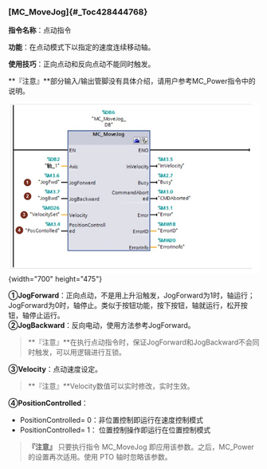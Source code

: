 ### [MC_MoveJog]{#_Toc428444768}

**指令名称**：点动指令

**功能**：在点动模式下以指定的速度连续移动轴。

**使用技巧**：正向点动和反向点动不能同时触发。

**『注意』**部分输入/输出管脚没有具体介绍，请用户参考MC_Power指令中的说明。

![](images/09-1.jpg){width="700" height="475"}

**①JogForward**：正向点动，不是用上升沿触发，JogForward为1时，轴运行；JogForward为0时，轴停止。类似于按钮功能，按下按钮，轴就运行，松开按钮，轴停止运行。\
**②JogBackward**：反向电动，使用方法参考JogForward。

> **『注意』**在执行点动指令时，保证JogForward和JogBackward不会同时触发，可以用逻辑进行互锁。

**③Velocity**：点动速度设定。

> **『注意』**Velocity数值可以实时修改，实时生效。

**④PositionControlled**：

-   PositionControlled= 0：非位置控制即运行在速度控制模式
-   PositionControlled= 1： 位置控制操作即运行在位置控制模式

> **『注意』** 只要执行指令 MC_MoveJog 即应用该参数。之后，MC_Power
> 的设置再次适用。使用 PTO 轴时忽略该参数。
